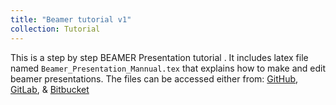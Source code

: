 ```yaml
---
title: "Beamer tutorial v1"
collection: Tutorial
---
```

This is a step by step BEAMER Presentation tutorial . It includes latex file named `Beamer_Presentation_Mannual.tex` that  explains how to make and edit  beamer presentations. The files can be accessed either from: [GitHub](https://github.com/YonSci/Beamer-Tutorial), [GitLab](https://gitlab.com/YonSci/Beamer-Tutorial), & 
[Bitbucket](https://bitbucket.org/YonSci/beamer-tutorial)
